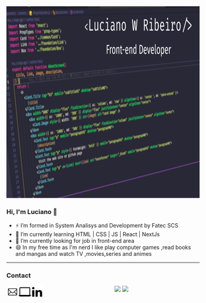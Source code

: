 <img src="./assets/capaGithub.png" height="500px"/>

<h3> Hi, I'm Luciano 👋</h3>

- ⚡ I’m formed in System Analisys and Development by Fatec SCS
- 💬 I’m currently learning HTML | CSS | JS | React | NextJs
- 🔭 I’m currently looking for job in front-end area
- 😄 In my free time as I'm nerd I like play computer games ,read books and mangas and watch TV ,movies,series and animes
--------------------------------
<h3> Contact </h3>
<p>
  <a href="mailto:lucianowribeiro@gmail.com"><img align="left" src="./assets/1814108-32.png" witdh="32px"/> 
  <a href="https://portifolio-lucianowribeiro.vercel.app/"><img align="left" witdh="32px" src="./assets/2205216-32.png"/></a>
  <a href="https://www.linkedin.com/in/lucianowribeiro/"><img align="left" witdh="32px" src="./assets/367593-32.png"/></a>
</p>


<p align="center">
  <img height="200px" src="https://github-readme-stats.vercel.app/api?username=lucianowribeiro&show_icons=true&theme=dracula"/>
  <img height="200px" src="https://github-readme-stats.vercel.app/api/top-langs/?username=lucianowribeiro&theme=dracula&layout=compact"/>
</p>
 
